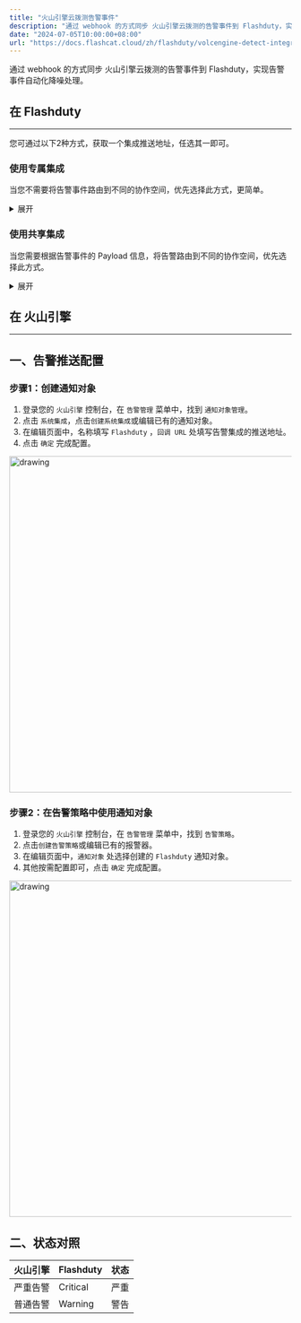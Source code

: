 ```yaml
---
title: "火山引擎云拨测告警事件"
description: "通过 webhook 的方式同步 火山引擎云拨测的告警事件到 Flashduty，实现告警事件自动化降噪处理"
date: "2024-07-05T10:00:00+08:00"
url: "https://docs.flashcat.cloud/zh/flashduty/volcengine-detect-integration-guide"
---
```


通过 webhook 的方式同步 火山引擎云拨测的告警事件到 Flashduty，实现告警事件自动化降噪处理。

<div class="hide">

## 在 Flashduty
---
您可通过以下2种方式，获取一个集成推送地址，任选其一即可。

### 使用专属集成

当您不需要将告警事件路由到不同的协作空间，优先选择此方式，更简单。

<details>
  <summary>展开</summary>
  
  1. 进入 Flashduty 控制台，选择 **协作空间**，进入某个空间的详情页面
  2. 选择 **集成数据** tab，点击 **添加一个集成**，进入添加集成页面
  3. 选择 **火山引擎云拨测** 集成，点击 **保存**，生成卡片。
  4. 点击生成的卡片，可以查看到 **推送地址**，复制备用，完成。

    
</details>

### 使用共享集成

当您需要根据告警事件的 Payload 信息，将告警路由到不同的协作空间，优先选择此方式。

<details>
  <summary>展开</summary>
  
  1. 进入 Flashduty 控制台，选择 **集成中心=>告警事件**，进入集成选择页面。
  2. 选择 **火山引擎云拨测** 集成： 
        - **集成名称**：为当前集成定义一个名称。
  3. 配置默认路由，并选择对应的协作空间（集成创建后可以前往 `路由` 进行更多路由规则的配置）。
  4. 点击 **保存** 后，复制当前页面的新生成的 **推送地址** 备用。
  5. 完成。
    
</details>
</div>

## 在 火山引擎
---

<div class="md-block">

## 一、告警推送配置

### 步骤1：创建通知对象

1. 登录您的 `火山引擎` 控制台，在 `告警管理` 菜单中，找到 `通知对象管理`。
2. 点击 `系统集成`，点击`创建系统集成`或编辑已有的通知对象。
3. 在编辑页面中，名称填写 `Flashduty` ，`回调 URL` 处填写告警集成的<span class='integration_url'>推送地址</span>。
4. 点击 `确定` 完成配置。

<img alt="drawing" width="600" src="https://download.flashcat.cloud/flashduty/doc/zh/fd/volcengine-1.png" />

### 步骤2：在告警策略中使用通知对象

1. 登录您的 `火山引擎` 控制台，在 `告警管理` 菜单中，找到 `告警策略`。
2. 点击`创建告警策略`或编辑已有的报警器。
3. 在编辑页面中，`通知对象` 处选择创建的 `Flashduty` 通知对象。
4. 其他按需配置即可，点击 `确定` 完成配置。

<img alt="drawing" width="600" src="https://download.flashcat.cloud/flashduty/doc/zh/fd/volcengine-2.png" />



</dev>

## 二、状态对照

<div class="md-block">

| 火山引擎 |  Flashduty | 状态 |
| ---------- | -------- | ---- |
| 严重告警  | Critical | 严重 |
| 普通告警   | Warning  | 警告 |

</div>

